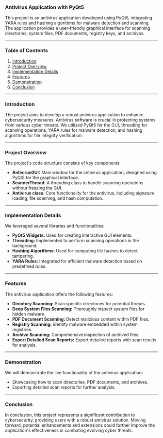 ### Antivirus Application with PyQt5

This project is an antivirus application developed using PyQt5, integrating YARA rules and hashing algorithms for malware detection and scanning. The application provides a user-friendly graphical interface for scanning directories, system files, PDF documents, registry keys, and archives.

---

### Table of Contents

1. [Introduction](#introduction)
2. [Project Overview](#project-overview)
3. [Implementation Details](#implementation-details)
4. [Features](#features)
5. [Demonstration](#demonstration)
6. [Conclusion](#conclusion)

---

### Introduction <a name="introduction"></a>

The project aims to develop a robust antivirus application to enhance cybersecurity measures. Antivirus software is crucial in protecting systems from various cyber threats. We utilized PyQt5 for the GUI, threading for scanning operations, YARA rules for malware detection, and hashing algorithms for file integrity verification.

---

### Project Overview <a name="project-overview"></a>

The project's code structure consists of key components:

- **AntivirusGUI:** Main window for the antivirus application, designed using PyQt5 for the graphical interface.
- **ScannerThread:** A threading class to handle scanning operations without freezing the GUI.
- **Antivirus class:** Core functionality for the antivirus, including signature loading, file scanning, and hash computation.

---

### Implementation Details <a name="implementation-details"></a>

We leveraged several libraries and functionalities:

- **PyQt5 Widgets:** Used for creating interactive GUI elements.
- **Threading:** Implemented to perform scanning operations in the background.
- **Hashing Algorithms:** Used for computing file hashes to detect tampering.
- **YARA Rules:** Integrated for efficient malware detection based on predefined rules.

---

### Features <a name="features"></a>

The antivirus application offers the following features:

- **Directory Scanning:** Scan specific directories for potential threats.
- **Deep System Files Scanning:** Thoroughly inspect system files for hidden malware.
- **PDF Document Scanning:** Detect malicious content within PDF files.
- **Registry Scanning:** Identify malware embedded within system registries.
- **Archive Scanning:** Comprehensive inspection of archived files.
- **Export Detailed Scan Reports:** Export detailed reports with scan results for analysis.

---

### Demonstration <a name="demonstration"></a>

We will demonstrate the live functionality of the antivirus application:

- Showcasing how to scan directories, PDF documents, and archives.
- Exporting detailed scan reports for further analysis.

---

### Conclusion <a name="conclusion"></a>

In conclusion, this project represents a significant contribution to cybersecurity, providing users with a robust antivirus solution. Moving forward, potential enhancements and extensions could further improve the application's effectiveness in combating evolving cyber threats.
